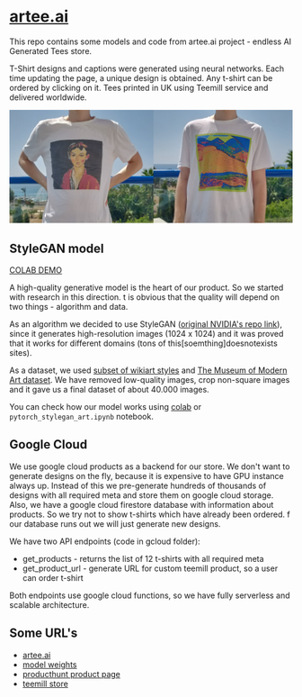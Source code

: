 # [artee.ai](https://artee.ai)

This repo contains some models and code from artee.ai project - endless AI Generated Tees store.

T-Shirt designs and captions were generated using neural networks. Each time updating the page, a unique design is obtained.
Any t-shirt can be ordered by clicking on it. Tees printed in UK using Teemill service and delivered worldwide.

![Drag Racing](images/me.jpg)

## StyleGAN model

[COLAB DEMO](https://colab.research.google.com/drive/1GK5MD94PBBkRAbrJ3Zkln3O_maHUTGQA)

A high-quality generative model is the heart of our product. So we started with research in this direction. t is obvious that the quality will depend on two things - algorithm and data. 

As an algorithm we decided to use StyleGAN ([original NVIDIA's repo link](https://github.com/NVlabs/stylegan)), since it generates high-resolution images (1024 x 1024) and it was proved that it works for different domains (tons of this[soemthing]doesnotexists sites).

As a dataset, we used [subset of wikiart styles](https://github.com/VladimirGl/artee.ai) and [The Museum of Modern Art dataset](https://github.com/MuseumofModernArt/collection). We have removed low-quality images, crop non-square images and it gave us a final dataset of about 40.000 images.

You can check how our model works using [colab](https://colab.research.google.com/drive/1GK5MD94PBBkRAbrJ3Zkln3O_maHUTGQA) or `pytorch_stylegan_art.ipynb` notebook.

## Google Cloud

We use google cloud products as a backend for our store. We don't want to generate designs on the fly, because it is expensive to have GPU instance always up. Instead of this we pre-generate hundreds of thousands of designs with all required meta and store them on google cloud storage. Also, we have a google cloud firestore database with information about products. So we try not to show t-shirts which have already been ordered. f our database runs out we will just generate new designs.

We have two API endpoints (code in gcloud folder):
* get_products - returns the list of 12 t-shirts with all required meta
* get_product_url - generate URL for custom teemill product, so a user can order t-shirt

Both endpoints use google cloud functions, so we have fully serverless and scalable architecture.

## Some URL's

* [artee.ai](https://artee.ai)
* [model weights](https://storage.googleapis.com/artee/model.pt)
* [producthunt product page](https://www.producthunt.com/posts/ai-generated-tees)
* [teemill store](https://artee-ai.teemill.com)
